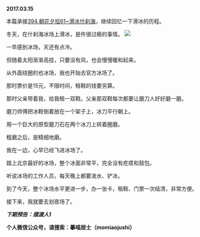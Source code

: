 
          
**2017.03.15**

本篇承接[394.朝花夕拾61~滑冰什刹海](http://www.jianshu.com/p/d00386bae8fd)，继续回忆一下滑冰的历程。

冬天，在什刹海冰场上滑冰，是件很过瘾的事情。
![](http://upload-images.jianshu.io/upload_images/51001-73febf5ba4da3311.jpg)


一早感到冰场，天还有点冷。

但随着太阳渐渐高挂，只要没有风，也会慢慢暖和起来。

从外面绕圈的也冰场，我也开始去官方冰场了。

那时票价是15元，不限时间，租鞋的钱要另算。

那时父亲带着我，给我租一双鞋。父亲那双鞋每次都要让磨刀人好好磨一磨。

磨刀师傅把冰鞋倒着放在一个架子上，冰刀平行朝上。

用一个巨大的原型磨刀石在两个冰刀上转着圈磨。

粗磨之后，是精细地磨。

我在一边，心早已经飞进冰场了。

踏上北京最好的冰场，整个冰面非常平，完全没有疙瘩和鼓包。

听说冰场的工作人员，每天晚上都要泼水、铲冰。

到了今天，整个冰场水平更进一步，办一张卡，租鞋、门票一次结清，非常方便。

接下来，我就要去划夜场了。


***下期预告：摆渡人1***


**个人微信公众号，请搜索：摹喵居士（momiaojushi）**

        